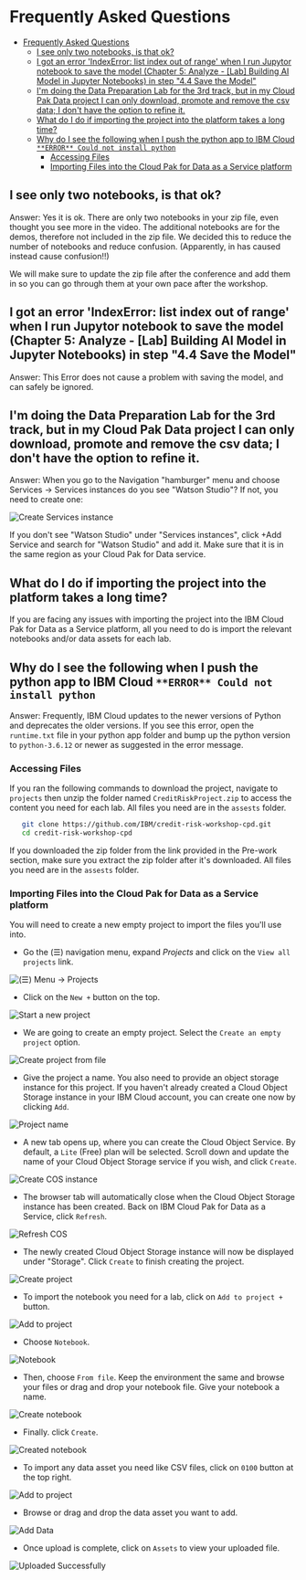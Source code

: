 # Frequently Asked Questions 

- [Frequently Asked Questions](#frequently-asked-questions)
  - [I see only two notebooks, is that ok?](#i-see-only-two-notebooks-is-that-ok)
  - [I got an error 'IndexError: list index out of range' when I run Jupytor notebook to save the model (Chapter 5: Analyze - [Lab] Building AI Model in Jupyter Notebooks) in step  "4.4 Save the Model"](#i-got-an-error-indexerror-list-index-out-of-range-when-i-run-jupytor-notebook-to-save-the-model-chapter-5-analyze---lab-building-ai-model-in-jupyter-notebooks-in-step-44-save-the-model)
  - [I'm doing the Data Preparation Lab for the 3rd track, but in my Cloud Pak Data project I can only download, promote and remove the csv data; I don't have the option to refine it.](#im-doing-the-data-preparation-lab-for-the-3rd-track-but-in-my-cloud-pak-data-project-i-can-only-download-promote-and-remove-the-csv-data-i-dont-have-the-option-to-refine-it)
  - [What do I do if importing the project into the platform takes a long time?](#what-do-i-do-if-importing-the-project-into-the-platform-takes-a-long-time)
  - [Why do I see the following when I push the python app to IBM Cloud `**ERROR** Could not install python`](#why-do-i-see-the-following-when-i-push-the-python-app-to-ibm-cloud-error-could-not-install-python)
    - [Accessing Files](#accessing-files)
    - [Importing Files into the Cloud Pak for Data as a Service platform](#importing-files-into-the-cloud-pak-for-data-as-a-service-platform)

## I see only two notebooks, is that ok?

Answer: Yes it is ok. There are only two notebooks in your zip file, even thought you see more in the video. The additional notebooks are for the demos, therefore not included in the zip file. We decided this to reduce the number of notebooks and reduce confusion. (Apparently, in has caused instead cause confusion!!)

We will make sure to update the zip file after the conference and add them in so you can go through them at your own pace after the workshop.

## I got an error 'IndexError: list index out of range' when I run Jupytor notebook to save the model (Chapter 5: Analyze - [Lab] Building AI Model in Jupyter Notebooks) in step  "4.4 Save the Model"

Answer: This Error does not cause a problem with saving the model, and can safely be ignored.

## I'm doing the Data Preparation Lab for the 3rd track, but in my Cloud Pak Data project I can only download, promote and remove the csv data; I don't have the option to refine it.

Answer: When you go to the Navigation "hamburger" menu and choose Services -> Services instances do you see "Watson Studio"? If not, you need to create one:

![Create Services instance](../.gitbook/assets/images/faq/faq-service-instance-create.png)

If you don't see "Watson Studio" under "Services instances", click +Add Service and search for "Watson Studio" and add it. Make sure that it is in the same region as your Cloud Pak for Data service.

## What do I do if importing the project into the platform takes a long time?

If you are facing any issues with importing the project into the IBM Cloud Pak for Data as a Service platform, all you need to do is import the relevant notebooks and/or data assets for each lab.

## Why do I see the following when I push the python app to IBM Cloud `**ERROR** Could not install python`

Answer: Frequently, IBM Cloud updates to the newer versions of Python and deprecates the older versions. If you see this error, open the `runtime.txt` file in your python app folder and bump up the python version to `python-3.6.12` or newer as suggested in the error message.

### Accessing Files

If you ran the following commands to download the project, navigate to `projects` then unzip the folder named `CreditRiskProject.zip` to access the content you need for each lab. All files you need are in the `assests` folder.

```bash
   git clone https://github.com/IBM/credit-risk-workshop-cpd.git
   cd credit-risk-workshop-cpd
   ```
If you downloaded the zip folder from the link provided in the Pre-work section, make sure you extract the zip folder after it's downloaded. All files you need are in the `assests` folder.

### Importing Files into the Cloud Pak for Data as a Service platform

You will need to create a new empty project to import the files you'll use into.

* Go the (☰) navigation menu, expand *Projects* and click on the `View all projects` link.

![(☰) Menu -> Projects](../.gitbook/assets/images/navigation/menu-projects.png)

* Click on the `New +` button on the top.

![Start a new project](../.gitbook/assets/images/prework/new-project.png)

* We are going to create an empty project. Select the `Create an empty project` option.

![Create project from file](../.gitbook/assets/images/faq/new-empty-project.png)

* Give the project a name. You also need to provide an object storage instance for this project. If you haven't already created a Cloud Object Storage instance in your IBM Cloud account, you can create one now by clicking `Add`.

![Project name](../.gitbook/assets/images/faq/project-name.png)

* A new tab opens up, where you can create the Cloud Object Service. By default, a `Lite` (Free) plan will be selected. Scroll down and update the name of your Cloud Object Storage service if you wish, and click `Create`.

![Create COS instance](../.gitbook/assets/images/prework/create-cos-instance.png)

* The browser tab will automatically close when the Cloud Object Storage instance has been created. Back on IBM Cloud Pak for Data as a Service, click `Refresh`.

![Refresh COS](../.gitbook/assets/images/faq/refresh-cos.png)

* The newly created Cloud Object Storage instance will now be displayed under "Storage". Click `Create` to finish creating the project.

![Create project](../.gitbook/assets/images/faq/create-project.png)

* To import the notebook you need for a lab, click on `Add to project +` button.

![Add to project](../.gitbook/assets/images/faq/add-to-project.png)

* Choose `Notebook`.

![Notebook](../.gitbook/assets/images/faq/notebook.png)

* Then, choose `From file`. Keep the environment the same and browse your files or drag and drop your notebook file. Give your notebook a name.

![Create notebook](../.gitbook/assets/images/faq/create-notebook.png)

* Finally. click `Create`.

![Created notebook](../.gitbook/assets/images/faq/created-notebook.png)

* To import any data asset you need like CSV files, click on `0100` button at the top right.

![Add to project](../.gitbook/assets/images/faq/add-data-to-project.png)

* Browse or drag and drop the data asset you want to add. 

![Add Data](../.gitbook/assets/images/faq/browse-drag-data.png)

* Once upload is complete, click on `Assets` to view your uploaded file.

![Uploaded Successfully](../.gitbook/assets/images/faq/uploaded-data.png)





